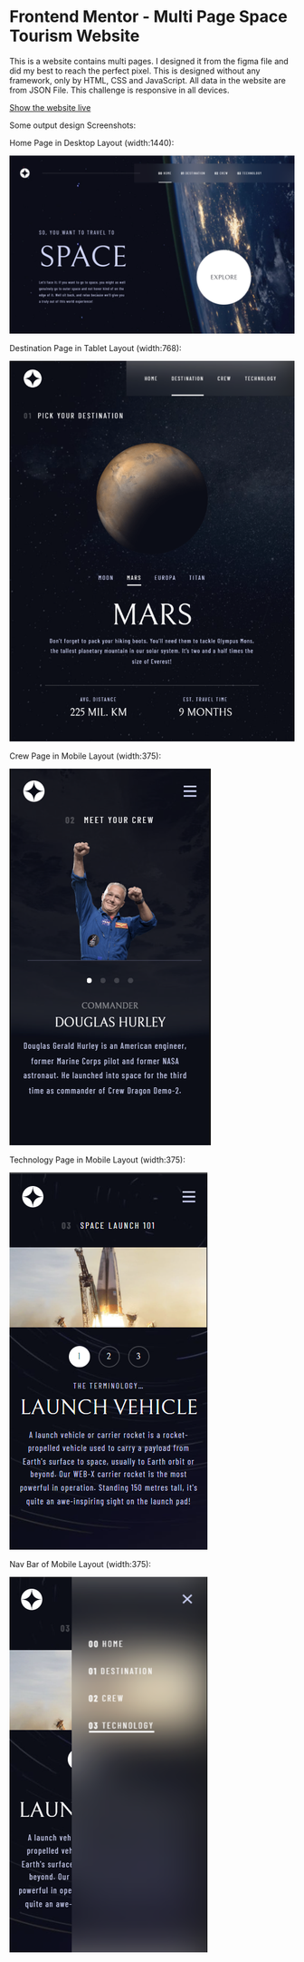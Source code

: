# Frontend Mentor - Multi Page Space Tourism Website

This is a website contains multi pages.
I designed it from the figma file and did my best to reach the perfect pixel.
This is designed without any framework, only by HTML, CSS and JavaScript.
All data in the website are from JSON File.
This challenge is responsive in all devices.

[Show the website live](https://a-awad1.github.io/Space-Tourism-Website/)

Some output design Screenshots:

Home Page in Desktop Layout (width:1440):

![Output](/Output-design-screenshots/Desktop.png)

Destination Page in Tablet Layout (width:768):

![Output](/Output-design-screenshots/Tablet.png)

Crew Page in Mobile Layout (width:375):

![Output](/Output-design-screenshots/Mobile.png)

Technology Page in Mobile Layout (width:375):

![Output](/Output-design-screenshots/Mobile2.png)

Nav Bar of Mobile Layout (width:375):

![Output](/Output-design-screenshots/Mobile3.png)
